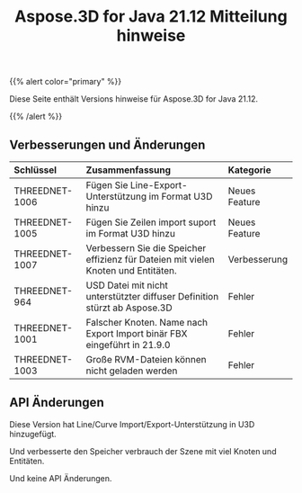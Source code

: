 ﻿---
title: Aspose.3D for Java 21.12 Mitteilung hinweise
type: docs
weight: 1
url: /de/java/aspose-3d-for-java-21-12-release-notes/
---
{{% alert color="primary" %}}

Diese Seite enthält Versions hinweise für Aspose.3D for Java 21.12.

{{% /alert %}}
## **Verbesserungen und Änderungen**

|**Schlüssel**|**Zusammenfassung**|**Kategorie**|
|:- |:- |:- |
|THREEDNET-1006 |Fügen Sie Line-Export-Unterstützung im Format U3D hinzu|Neues Feature|
|THREEDNET-1005 |Fügen Sie Zeilen import suport im Format U3D hinzu|Neues Feature|
|THREEDNET-1007 |Verbessern Sie die Speicher effizienz für Dateien mit vielen Knoten und Entitäten.|Verbesserung|
|THREEDNET-964  |USD Datei mit nicht unterstützter diffuser Definition stürzt ab Aspose.3D|Fehler|
|THREEDNET-1001 |Falscher Knoten. Name nach Export Import binär FBX eingeführt in 21.9.0|Fehler|
|THREEDNET-1003 |Große RVM-Dateien können nicht geladen werden|Fehler|



## API Änderungen ##

Diese Version hat Line/Curve Import/Export-Unterstützung in U3D hinzugefügt.

Und verbesserte den Speicher verbrauch der Szene mit viel Knoten und Entitäten.

Und keine API Änderungen.